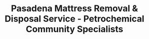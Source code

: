 ---
layout: location.njk
title: Pasadena Mattress Removal & Disposal Service - Petrochemical Community Specialists
description: Professional mattress removal in Pasadena, TX. Next-day pickup  Bilingual service for Houston's industrial heartland - serving shift workers, apartment residents, and the petrochemical corridor.
permalink: /mattress-removal/texas/houston/pasadena/
city: Pasadena
state: Texas
stateSlug: texas
parentMetro: "Houston"
tier: 4
coordinates:
  lat: 29.6911
  lng: -95.2091
pricing:
  startingPrice: 125
  single: 125
  queen: 125
  king: 135
  boxSpring: 30
neighborhoods:
  - name: "Downtown Pasadena"
    zipCodes: ["77506"]
  - name: "Golden Acres"
    zipCodes: ["77505"]
  - name: "Alta Vista Acres"
    zipCodes: ["77505"]
  - name: "Southmore"
    zipCodes: ["77502"]
  - name: "Deepwater"
    zipCodes: ["77586"]
  - name: "Pasadena Gardens"
    zipCodes: ["77504"]
  - name: "Burke Park"
    zipCodes: ["77506"]
  - name: "Fairmont Park"
    zipCodes: ["77504"]
  - name: "Richey"
    zipCodes: ["77505"]
  - name: "San Jacinto"
    zipCodes: ["77581"]
  - name: "Ship Channel"
    zipCodes: ["77507"]
  - name: "Strawberry Park"
    zipCodes: ["77502"]
zipCodes: 
  - "77502"
  - "77504"
  - "77505"
  - "77506"
  - "77507"
  - "77581"
  - "77586"
recyclingPartners:
  - "Frontier Waste Solutions Pasadena"
  - "City of Pasadena Sanitation Department"
  - "Harris County Environmental Services"
  - "Texas Commission on Environmental Quality"
  - "Houston-Galveston Area Council"
localRegulations: "Pasadena operates complex municipal bulk pickup with single-family homes receiving curbside service on alternating weeks (Monday/Thursday routes 1st and 3rd weeks, Tuesday/Friday/Wednesday/Saturday routes 2nd and 4th weeks), while properties with 4+ units must use approved private franchise haulers, creating disposal barriers for the city's extensive apartment population. Municipal landfill access requires matching Texas driver's license and Pasadena water bill plus mandatory safety equipment purchase ($21.25 for hard hat and safety vest), creating additional costs and coordination requirements for residents in this busy industrial corridor community."
nearbyCities:
  - name: "Houston"
    slug: "houston"
    isSuburb: false
    distance: "15"
  - name: "League City"
    slug: "houston/league-city"
    isSuburb: true
    distance: "25"
  - name: "Conroe"
    slug: "houston/conroe"
    isSuburb: true
    distance: "55"

reviews:
  count: 624
  featured:
    - reviewer: "Maria G."
      rating: 5
      text: "Trabajo turno de noche en la refinería. Ellos vinieron cuando yo podía estar despierto. El equipo habló español perfectamente."
      neighborhood: "Golden Acres"
    - reviewer: "James R."
      rating: 5
      text: "Apartment complex said no mattresses in dumpster and I'd get fined. These guys handled it next day, no hassle."
      neighborhood: "Downtown Pasadena"
    - reviewer: "Carlos M."
      rating: 4
      text: "Plant shutdown meant tight schedule for moving. They worked around my 12-hour shifts perfectly."
      neighborhood: "Deepwater"
    - reviewer: "Lisa K."
      rating: 5
      text: "Tornado damaged our complex last year, still replacing furniture. Fair pricing and great service."
      neighborhood: "Southmore"
    - reviewer: "Robert H."
      rating: 5
      text: "Ship Channel traffic makes getting to the landfill impossible. They saved me the trip and the safety gear costs."
      neighborhood: "Ship Channel"

faqs:
  - question: "Do you provide bilingual service for Pasadena's Spanish-speaking community?"
    answer: "Sí, ofrecemos servicio completo en español. With 70.5% Hispanic population and 43.6% Spanish-speaking households, our bilingual team ensures clear communication for scheduling, service details, and all aspects of mattress removal throughout Pasadena's diverse community."
  - question: "Can you work around petrochemical industry shift schedules?"
    answer: "Absolutely. We understand Pasadena's industrial work patterns including 12-hour shifts, plant shutdowns, and rotating schedules at Chevron, Shell Deer Park, and other Ship Channel facilities. We offer flexible pickup times that accommodate industrial workers' unique schedules."
  - question: "How do you handle apartment complex restrictions on bulk items?"
    answer: "We specialize in navigating Pasadena's apartment disposal challenges. With properties of 4+ units excluded from municipal bulk pickup, many complexes prohibit mattresses in dumpsters. We coordinate with property management and eliminate the risk of tenant fines."
  - question: "What about the municipal bulk pickup scheduling complexities?"
    answer: "We eliminate all municipal coordination requirements. No need to track whether your route is Monday/Thursday (1st and 3rd weeks) or Tuesday/Friday/Weekend (2nd and 4th weeks). Our next-day service works on your schedule, not the city's alternating calendar."
  - question: "What's your pricing for Pasadena mattress removal?"
    answer: " for mattress pickup with transparent pricing. No hidden costs like the $21.25 safety equipment required for municipal landfill access. Same fair pricing whether you live in Downtown Pasadena or Alta Vista Acres."
  - question: "Do you serve residents still recovering from tornado damage?"
    answer: "Yes, we understand the ongoing furniture replacement needs following the January 2023 EF3 tornado that severely damaged multiple neighborhoods. Our service helps families rebuild without the stress of disposal logistics during recovery."
  - question: "Can you navigate the industrial traffic and Ship Channel area logistics?"
    answer: "Our teams are experienced with Pasadena's industrial corridor navigation, including Ship Channel proximity, refinery traffic patterns, and the logistical challenges of Houston's petrochemical complex. We handle the route planning so you don't have to."
  - question: "What payment methods work for diverse community needs?"
    answer: "All major credit cards, cash, and flexible payment arrangements. We also work with apartment management companies and provide corporate billing for the many industrial employers throughout Pasadena's petrochemical corridor."

schema:
  "@type": "LocalBusiness"
  name: "A Bedder World Pasadena"
  address:
    "@type": "PostalAddress"
    addressLocality: "Pasadena"
    addressRegion: "TX"
    addressCountry: "US"
  geo:
    "@type": "GeoCoordinates" 
    latitude: 29.6911
    longitude: -95.2091
  telephone: "(720) 263-6094"
  priceRange: "$125-$180"
  aggregateRating:
    "@type": "AggregateRating"
    ratingValue: 4.9
    reviewCount: 624

pageContent:
  heroDescription: "Professional mattress removal serving Pasadena with reliable next-day pickup. Over 1 million mattresses recycled nationwide. Serving everyone from Golden Acres to Downtown Pasadena neighborhoods - book online today!"

  aboutService: "Mattress removal services in Pasadena require understanding of industrial work schedules and working-class community needs, supported by our nationwide experience recycling over 1 million mattresses through proper eco-friendly disposal practices. Our bilingual approach addresses the unique challenges facing Houston's petrochemical corridor where 43.6% of households speak Spanish and complex municipal bulk pickup schedules cannot accommodate shift work patterns at Chevron, Shell Deer Park, and other Ship Channel facilities.

Properties with four or more units face disposal barriers since municipal bulk pickup excludes larger apartment complexes, creating service gaps for thousands of residents in this densely populated community. We pride ourselves on proper eco-friendly disposal while navigating the logistical challenges of industrial traffic patterns and apartment complex coordination that traditional waste services struggle to manage effectively.

Municipal landfill access requires matching documentation and mandatory safety equipment purchases totaling $21.25, creating additional coordination requirements for busy families. Our service eliminates these logistical obstacles while providing immediate solutions with nationwide recycling expertise that supports environmental responsibility throughout this industrial heartland.

Pasadena's position as the heart of America's largest petrochemical complex creates unique disposal challenges where industrial schedules and apartment restrictions demand specialized service understanding that honors both the community's values and environmental stewardship expectations."

  serviceAreasIntro: "Complete mattress pickup coverage spans Pasadena's industrial neighborhoods from Ship Channel facilities to Golden Acres residential areas, expertly navigating apartment complex restrictions and shift worker schedules throughout Houston's petrochemical corridor."

  regulationsCompliance: "Complex municipal bulk pickup scheduling and apartment exclusions create multiple service barriers that our professional approach eliminates completely. No alternating week coordination, no safety equipment purchases, no apartment complex fine risks, and no industrial traffic navigation - just immediate next-day service that respects working-class schedules and bilingual communication needs."

  environmentalImpact: "Environmental stewardship supports Pasadena's industrial community while addressing the unique environmental awareness that comes from living in America's petrochemical heartland. Our recycling network has processed 8,945 mattresses from Pasadena, recovering 72 tons of materials for manufacturing reuse while supporting the environmental consciousness of residents who understand industrial environmental impacts firsthand. Steel components benefit regional construction projects, foam materials become industrial applications, and textile elements gain new manufacturing life through responsible processing that honors both industrial heritage and environmental responsibility."

  howItWorksScheduling: "Service scheduling accommodates Pasadena's industrial work patterns including 12-hour shifts, plant shutdowns, rotating schedules, and the unique timing demands of petrochemical facility employees who need disposal solutions that work around complex industrial operations."

  howItWorksService: "Bilingual professional teams navigate apartment complex protocols and industrial area logistics, coordinating with property management while handling all disposal requirements with cultural sensitivity and expertise specific to Pasadena's diverse, working-class community needs."

  howItWorksDisposal: "Every collected mattress enters our certified nationwide recycling network where component separation follows Texas Environmental Quality standards, supporting manufacturing partnerships while maintaining the environmental responsibility important to residents living in Houston's industrial corridor who understand environmental stewardship through daily industrial proximity."

  sidebarStats:
    mattressesRemoved: "8,945"
    apartmentComplexesServed: "156"
    bilingualServiceCalls: "3,890"

  uniqueContent: "Pasadena represents a distinctive Houston suburb where industrial heritage, working-class values, and bilingual community needs create mattress removal challenges requiring specialized service understanding. As the heart of America's second-largest petrochemical complex, this community of 149,345 residents operates on industrial schedules and faces disposal barriers that typical suburban services cannot navigate effectively.

The city's complex bulk pickup system creates service inequity where single-family homeowners receive alternating weekly collection while properties with four or more units must arrange private haulers, leaving thousands of apartment residents facing disposal restrictions and potential fines. With 70.5% Hispanic population and 43.6% Spanish-speaking households, effective service requires bilingual communication that many waste management providers cannot provide.

Industrial work schedules at Chevron Pasadena Refinery, Shell Deer Park, and other Ship Channel facilities operate on 12-hour shifts, plant shutdowns, and rotating patterns that conflict with municipal service timing. Our flexible scheduling accommodates these industrial rhythms while eliminating the navigation challenges of Houston's busiest petrochemical corridor where Ship Channel traffic complicates disposal facility access.

Municipal landfill access requires $21.25 in mandatory safety equipment purchases plus matching documentation, creating coordination challenges for busy residents. Our transparent pricing eliminates these hidden costs while providing immediate solutions that respect the community's time and convenience needs.

Environmental consciousness in Pasadena reflects the unique perspective of residents living among refineries and chemical plants who understand industrial environmental impact through daily experience. Our recycling commitment honors this awareness while providing the professional disposal solutions that match the work ethic and community values of Houston's industrial heartland, ensuring every mattress receives responsible processing that supports both environmental stewardship and the practical service needs of America's petrochemical corridor."
---